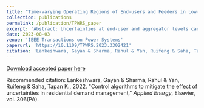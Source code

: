 ```yaml
---
title: "Time-varying Operating Regions of End-users and Feeders in Low-voltage Distribution Networks"
collection: publications
permalink: /publication/TPWRS_paper
excerpt: 'Abstract: Uncertainties at end-user and aggregator levels can be highly detrimental to the practical implementation of residential load control schemes for electricity market applications. Uncertainty factors such as end-user non-compliance, comfort violations and load set-point changes associated with the demand response aggregator are unavoidable in practice. This paper proposes a novel two-stage control algorithm for robust centralised management of aggregate residential loads which guarantee precise load set-point tracking in the presence of uncertainties occurring in real-time while ensuring that end-user thermal comfort is not compromised. The approach is underpinned by optimal selection of appliances based on an emulated supply curve followed by solving a one-step-ahead optimisation problem. Using air conditioners and water heaters as the controllable loads, the paper illustrates the effectiveness of the proposed approach in load management whilst mitigating the effects of unknown uncertainties. Further, the developed control scheme is compared with an existing industry approach. The results yield that the proposed control scheme is robust to uncertainties, preserves thermal comfort and is applicable for practical implementation under existing demand response standards.'
date: 2023-08-03
venue: 'IEEE Transactions on Power Systems'
paperurl: 'https://10.1109/TPWRS.2023.3302421'
citation: 'Lankeshwara, Gayan & Sharma, Rahul & Yan, Ruifeng & Saha, Tapan K., 2022. &quot;Control algorithms to mitigate the effect of uncertainties in residential demand management,&quot; <i>Applied Energy</i>, Elsevier, vol. 306(PA).'
---
```


[Download accepted paper here](https://gayanlanke.github.io/files/TPWRS_paper.pdf)

Recommended citation: Lankeshwara, Gayan & Sharma, Rahul & Yan, Ruifeng & Saha, Tapan K., 2022. "Control algorithms to mitigate the effect of uncertainties in residential demand management," <i>Applied Energy</i>, Elsevier, vol. 306(PA).